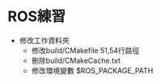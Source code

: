 # ROS練習

- 修改工作資料夾
  - 修改build/CMakefile 51,54行路徑
  - 刪除build/CMakeCache.txt
  - 修改環境變數 $ROS_PACKAGE_PATH 
